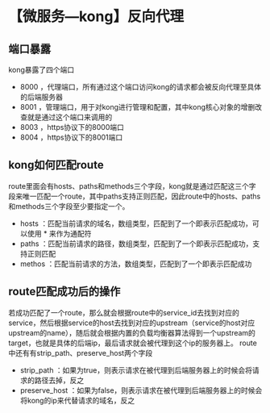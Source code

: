 # 【微服务—kong】反向代理
## 端口暴露
kong暴露了四个端口
* 8000 ，代理端口，所有通过这个端口访问kong的请求都会被反向代理至具体的后端服务器
* 8001 ，管理端口，用于对kong进行管理和配置，其中kong核心对象的增删改查就是通过这个端口来调用的
* 8003 ，https协议下的8000端口
* 8004 ，https协议下的8001端口

## kong如何匹配route
route里面会有hosts、paths和methods三个字段，kong就是通过匹配这三个字段来唯一匹配一个route，其中paths支持正则匹配，因此route中的hosts、paths和methods三个字段至少要指定一个。
* hosts ：匹配当前请求的域名，数组类型，匹配到了一个即表示匹配成功，可以使用 * 来作为通配符
* paths ：匹配当前请求的路径，数组类型，匹配到了一个即表示匹配成功，支持正则匹配
* methos ：匹配当前请求的方法，数组类型，匹配到了一个即表示匹配成功

## route匹配成功后的操作
若成功匹配了一个route，那么就会根据route中的service_id去找到对应的service，然后根据service的host去找到对应的upstream（service的host对应upstream的name），随后就会根据内置的负载均衡器算法得到一个upstream的target，也就是具体的后端ip，最后请求就会被代理到这个ip的服务器上。
route中还有有strip_path、preserve_host两个字段
* strip_path ：如果为true，则表示请求在被代理到后端服务器上的时候会将请求的路径去掉，反之
* preserve_host ：如果为false，则表示请求在被代理到后端服务器上的时候会将kong的ip来代替请求的域名，反之